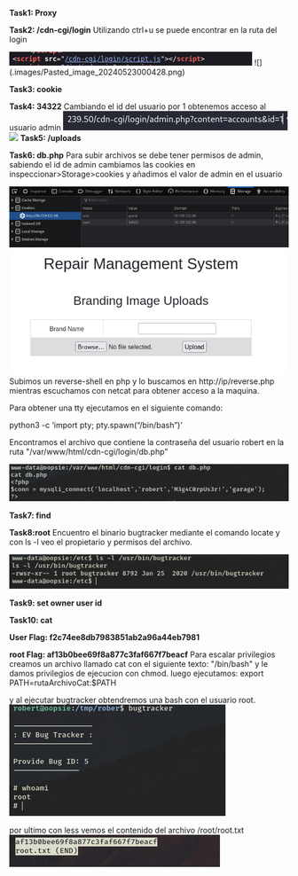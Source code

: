 **Task1: Proxy**

**Task2: /cdn-cgi/login**
Utilizando ctrl+u se puede encontrar en la ruta del login

<img src="./images/Pasted image 20240523000936.png">
![](.images/Pasted_image_20240523000428.png)


**Task3: cookie**

**Task4: 34322**
Cambiando el id del usuario por 1 obtenemos acceso al usuario admin
<img src="./images/Pasted image 20240523001429.png">
<img src="./imagesPasted image 20240523001444.png">
**Task5: /uploads**

**Task6: db.php**
Para subir archivos se debe tener permisos de admin, sabiendo el id de admin cambiamos las cookies en inspeccionar>Storage>cookies y añadimos el valor de admin en el usuario 

<img src="./images/Pasted image 20240523003626.png">

<img src="./images/Pasted image 20240523003641.png">
Subimos un reverse-shell en php y lo buscamos en http://ip/reverse.php mientras escuchamos con netcat para obtener acceso a la maquina.

Para obtener una tty ejecutamos en el siguiente comando:

python3 -c ‘import pty; pty.spawn(“/bin/bash”)’

Encontramos el archivo que contiene la contraseña del usuario robert en la ruta "/var/www/html/cdn-cgi/login/db.php" 

<img src="./images/Pasted image 20240523005238.png">



**Task7: find**

**Task8:root**
Encuentro el binario bugtracker mediante el comando locate y con ls -l veo el propietario y permisos del archivo.

<img src="./images/Pasted image 20240523010110.png">


**Task9: set owner user id**

**Task10: cat** 

**User Flag: f2c74ee8db7983851ab2a96a44eb7981**

**root Flag: af13b0bee69f8a877c3faf667f7beacf**
Para escalar privilegios creamos un archivo llamado cat con el siguiente texto: "/bin/bash" y le damos privilegios de ejecucion con chmod.
luego ejecutamos:
export PATH=rutaArchivoCat:$PATH

y al ejecutar bugtracker obtendremos una bash con el usuario root.
			<img src="./images/Pasted image 20240523014628.png">
   	
			
 por ultimo con less vemos el contenido del archivo /root/root.txt
			 <img src="./images/Pasted image 20240523014749.png">


